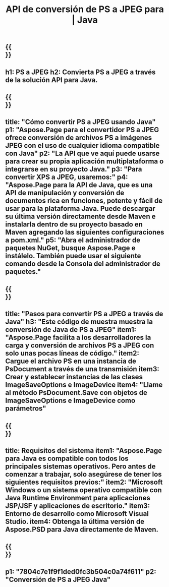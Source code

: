﻿---
translation: true
template: /_templates/_conversion-child-java.md
title: API de conversión de PS a JPEG para | Java
url: /java/conversion/ps-to-jpeg/
description: Ejemplo de código de conversión de Java para formato PS a archivo JPEG. Utilice este código de ejemplo para convertir PS a JPEG dentro de cualquier aplicación basada en Web o Java de escritorio.
informat: PS
outformat: JPEG
otherformats: XPS EPS
---

{{<section banner>}}
---
h1: PS a JPEG
h2: Convierta PS a JPEG a través de la solución API para Java.
---

{{<section overview>}}
---
title: "Cómo convertir PS a JPEG usando Java"
p1: "Aspose.Page para el convertidor PS a JPEG ofrece conversión de archivos PS a imágenes JPEG con el uso de cualquier idioma compatible con Java"
p2: "La API que ve aquí puede usarse para crear su propia aplicación multiplataforma o integrarse en su proyecto Java."
p3: "Para convertir XPS a JPEG, usaremos:"
p4: "Aspose.Page para la API de Java, que es una API de manipulación y conversión de documentos rica en funciones, potente y fácil de usar para la plataforma Java. Puede descargar su última versión directamente desde Maven e instalarla dentro de su proyecto basado en Maven agregando las siguientes configuraciones a pom.xml."
p5: "Abra el administrador de paquetes NuGet, busque Aspose.Page e instálelo. También puede usar el siguiente comando desde la Consola del administrador de paquetes."
---

{{<section feature1>}}
---
title: "Pasos para convertir PS a JPEG a través de Java"
h3: "Este código de muestra muestra la conversión de Java de PS a JPEG"
item1: "Aspose.Page facilita a los desarrolladores la carga y conversión de archivos PS a JPEG con solo unas pocas líneas de código."
item2: Cargue el archivo PS en una instancia de PsDocument a través de una transmisión
item3: Crear y establecer instancias de las clases ImageSaveOptions e ImageDevice
item4: "Llame al método PsDocument.Save con objetos de ImageSaveOptions e ImageDevice como parámetros"
---

{{<section feature2>}}
---
title: Requisitos del sistema
item1: "Aspose.Page para Java es compatible con todos los principales sistemas operativos. Pero antes de comenzar a trabajar, solo asegúrese de tener los siguientes requisitos previos:"
item2: "Microsoft Windows o un sistema operativo compatible con Java Runtime Environment para aplicaciones JSP/JSF y aplicaciones de escritorio."
item3: Entorno de desarrollo como Microsoft Visual Studio.
item4: Obtenga la última versión de Aspose.PSD para Java directamente de Maven.
---

{{<section gist>}}
---
p1: "7804c7e1f9f1ded0fc3b504c0a74f611"
p2: "Conversión de PS a JPEG Java"
---
